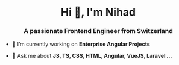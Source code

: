 <h1 align="center">Hi 👋, I'm Nihad</h1>
<h3 align="center">A passionate Frontend Engineer from Switzerland</h3>

- 🔭 I’m currently working on **Enterprise Angular Projects**

- 💬 Ask me about **JS, TS, CSS, HTML, Angular, VueJS, Laravel ...**

